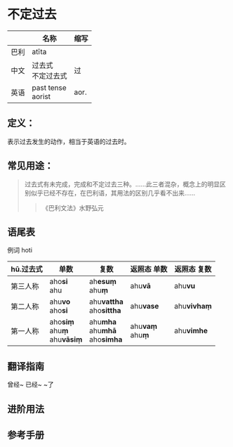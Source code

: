 # 不定过去

||名称|缩写|
|-|-|-|
|巴利|atīta||
|中文|过去式<br>不定过去式|过|
|英语|past tense<br>aorist|aor.|


## 定义：

表示过去发生的动作，相当于英语的过去时。

## 常见用途：
>过去式有未完成，完成和不定过去三种。……此三者混杂，概念上的明显区别似乎已经不存在，在巴利语，其用法的区别几乎看不出来……
>>《巴利文法》水野弘元

## 语尾表



例词 hoti

|hū.过去式|单数|复数|返照态 单数|返照态 复数|
| -- | -- | -- | -- | -- |
|第三人称|aho**si**<br>ahu|ah**esuṃ**<br>ahu**ṃ**|ahu**vā**|ahu**vu**|
|第二人称|ahu**vo**<br>aho**si**|ahu**vattha**<br>aho**sittha**|ahu**vase**|ahu**vivhaṃ**|
|第一人称|aho**siṃ**<br>ahu**ṃ**<br>ahu**vāsiṃ**|ahu**mha**<br>ahu**mhā**<br>aho**simha**|ahu**vaṃ**<br>ahu**ṃ**|ahu**vimhe**|



## 翻译指南

曾经~ 已经~ ~了


## 进阶用法


## 参考手册

